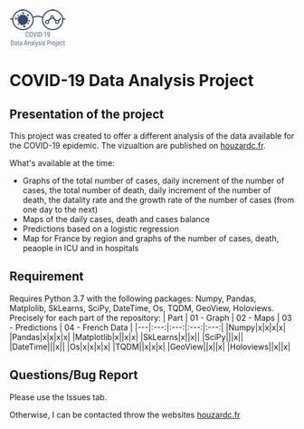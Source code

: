 ![alt text](https://github.com/CleHou/COVID-19-Data-Analysis-Project/blob/master/99-Other/99.1-Logo/Logo2_100px.png)
# COVID-19 Data Analysis Project
## Presentation of the project
This project was created to offer a different analysis of the data available for the COVID-19 epidemic. The vizualtion are published on [houzardc.fr](houzardc.fr).

What's available at the time:
* Graphs of the total number of cases, daily increment of the number of cases, the total number of death, daily increment of the number of death, the datality rate and the growth rate of the number of cases (from one day to the next)
* Maps of the daily cases, death and cases balance
* Predictions based on a logistic regression
* Map for France by region and graphs of the number of cases, death, peaople in ICU and in hospitals

## Requirement
Requires Python 3.7 with the following packages: Numpy, Pandas, Matplolib, SkLearns, SciPy, DateTime, Os, TQDM, GeoView, Holoviews. Precisely for each part of the repository:
| Part | 01 - Graph | 02 - Maps | 03 - Predictions | 04 - French Data |
|---|:---:|:---:|:---:|:---:|
|Numpy|x|x|x|x|
|Pandas|x|x|x|x|
|Matplotlib|x||x|x|
|SkLearns|x||x||
|SciPy|||x||
|DateTime|||x||
|Os|x|x|x|x|
|TQDM||x|x|x|
|GeoView||x||x|
|Holoviews||x||x|

## Questions/Bug Report
Please use the Issues tab.

Otherwise, I can be contacted throw the websites [houzardc.fr](houzardc.fr)

